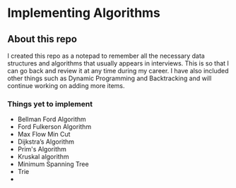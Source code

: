 # Implementing Algorithms

## About this repo
I created this repo as a notepad to remember all the necessary data structures and algorithms that usually appears in interviews. This is so that I can go back and review it at any time during my career. I have also included other things such as Dynamic Programming and Backtracking and will continue working on adding more items. 

### Things yet to implement
- Bellman Ford Algorithm
- Ford Fulkerson Algorithm
- Max Flow Min Cut
- Dijkstra’s Algorithm
- Prim's Algorithm
- Kruskal algorithm
- Minimum Spanning Tree
- Trie
- 
